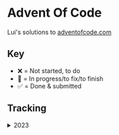 # Advent Of Code
Lui's solutions to [adventofcode.com](https://adventofcode.com)

## Key
- ❌ = Not started, to do
- 🚧 = In progress/to fix/to finish 
- ✅ = Done & submitted

## Tracking
<details>
<summary>2023</summary>

- Day 1
  - Part 1 - ✅
  - Part 2 - ✅
- Day 2
  - Part 1 - ✅
  - Part 2 - ✅
- Day 3
  - Part 1 - 🚧
  - Part 2 - 🚧
- Day 4
  - Part 1 - ✅
  - Part 2 - ❌
- Day 5
  - Part 1 - ❌
  - Part 2 - ❌
- Day 6
  - Part 1 - ❌
  - Part 2 - ❌
- Day 7
  - Part 1 - 🚧
  - Part 2 - 🚧
- Day 8
  - Part 1 - ❌
  - Part 2 - ❌
- Day 9
  - Part 1 - ❌
  - Part 2 - ❌
- Day 10
  - Part 1 - ⏰
  - Part 2 - ⏰
- Day 11
  - Part 1 - ⏰
  - Part 2 - ⏰
- Day 12
  - Part 1 - ⏰
  - Part 2 - ⏰
- Day 13
  - Part 1 - ⏰
  - Part 2 - ⏰
- Day 14
  - Part 1 - ⏰
  - Part 2 - ⏰
- Day 15
  - Part 1 - ⏰
  - Part 2 - ⏰
- Day 16
  - Part 1 - ⏰
  - Part 2 - ⏰
- Day 17
  - Part 1 - ⏰
  - Part 2 - ⏰
- Day 18
  - Part 1 - ⏰
  - Part 2 - ⏰
- Day 19
  - Part 1 - ⏰
  - Part 2 - ⏰
- Day 20
  - Part 1 - ⏰
  - Part 2 - ⏰
- Day 21
  - Part 1 - ⏰
  - Part 2 - ⏰
- Day 22
  - Part 1 - ⏰
  - Part 2 - ⏰
- Day 23
  - Part 1 - ⏰
  - Part 2 - ⏰
- Day 24
  - Part 1 - ⏰
  - Part 2 - ⏰
- Day 25
  - Part 1 - ⏰
  - Part 2 - ⏰
</details>